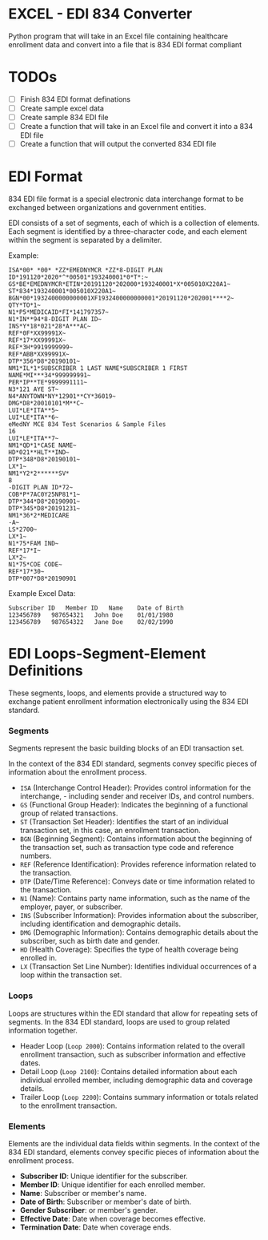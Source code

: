 # EXCEL - EDI 834 Converter
Python program that will take in an Excel file containing healthcare enrollment data and convert into a file that is 834 EDI format compliant

# TODOs
- [ ] Finish 834 EDI format definations
- [ ] Create sample excel data
- [ ] Create sample 834 EDI file
- [ ] Create a function that will take in an Excel file and convert it into a 834 EDI file
- [ ] Create a function that will output the converted 834 EDI file

# EDI Format
834 EDI file format is a special electronic data interchange format to be exchanged between organizations and government entities.

EDI consists of a set of segments, each of which is a collection of elements. Each segment is identified by a three-character code, and each element within the segment is separated by a delimiter.

Example: 
```
ISA*00* *00* *ZZ*EMEDNYMCR *ZZ*8-DIGIT PLAN 
ID*191120*2020*^*00501*193240001*0*T*:~
GS*BE*EMEDNYMCR*ETIN*20191120*202000*193240001*X*005010X220A1~
ST*834*193240001*005010X220A1~
BGN*00*1932400000000001XF1932400000000001*20191120*202001****2~
QTY*TO*1~
N1*P5*MEDICAID*FI*141797357~
N1*IN**94*8-DIGIT PLAN ID~
INS*Y*18*021*28*A***AC~
REF*0F*XX99991X~
REF*17*XX99991X~
REF*3H*9919999999~
REF*ABB*XX99991X~
DTP*356*D8*20190101~
NM1*IL*1*SUBSCRIBER 1 LAST NAME*SUBSCRIBER 1 FIRST NAME*MI***34*999999991~
PER*IP**TE*9999991111~
N3*121 AYE ST~
N4*ANYTOWN*NY*12901**CY*36019~
DMG*D8*20010101*M**C~
LUI*LE*ITA**5~
LUI*LE*ITA**6~
eMedNY MCE 834 Test Scenarios & Sample Files
16
LUI*LE*ITA**7~
NM1*QD*1*CASE NAME~
HD*021**HLT**IND~
DTP*348*D8*20190101~
LX*1~
NM1*Y2*2******SV*
8
-DIGIT PLAN ID*72~
COB*P*7AC0Y25NP81*1~
DTP*344*D8*20190901~
DTP*345*D8*20191231~
NM1*36*2*MEDICARE
-A~
LS*2700~
LX*1~
N1*75*FAM IND~
REF*17*I~
LX*2~
N1*75*COE CODE~
REF*17*30~
DTP*007*D8*20190901
```
Example Excel Data:
```
Subscriber ID	Member ID	Name	Date of Birth 
123456789	987654321	John Doe	01/01/1980
123456789	987654322	Jane Doe	02/02/1990
```

# EDI Loops-Segment-Element Definitions
These segments, loops, and elements provide a structured way to exchange patient enrollment information electronically using the 834 EDI standard.

### Segments
Segments represent the basic building blocks of an EDI transaction set. 

In the context of the 834 EDI standard, segments convey specific pieces of information about the enrollment process.

- `ISA` (Interchange Control Header): Provides control information for the interchange, - including sender and receiver IDs, and control numbers.
- `GS` (Functional Group Header): Indicates the beginning of a functional group of related transactions.
- `ST` (Transaction Set Header): Identifies the start of an individual transaction set, in this case, an enrollment transaction.
- `BGN` (Beginning Segment): Contains information about the beginning of the transaction set, such as transaction type code and reference numbers.
- `REF` (Reference Identification): Provides reference information related to the transaction.
- `DTP` (Date/Time Reference): Conveys date or time information related to the transaction.
- `N1` (Name): Contains party name information, such as the name of the employer, payer, or subscriber.
- `INS` (Subscriber Information): Provides information about the subscriber, including identification and demographic details.
- `DMG` (Demographic Information): Contains demographic details about the subscriber, such as birth date and gender.
- `HD` (Health Coverage): Specifies the type of health coverage being enrolled in.
- `LX` (Transaction Set Line Number): Identifies individual occurrences of a loop within the transaction set.

### Loops
Loops are structures within the EDI standard that allow for repeating sets of segments. In the 834 EDI standard, loops are used to group related information together.

- Header Loop (`Loop 2000`): Contains information related to the overall enrollment transaction, such as subscriber information and effective dates.
- Detail Loop (`Loop 2100`): Contains detailed information about each individual enrolled member, including demographic data and coverage details.
- Trailer Loop (`Loop 2200`): Contains summary information or totals related to the enrollment transaction.

### Elements
Elements are the individual data fields within segments. In the context of the 834 EDI standard, elements convey specific pieces of information about the enrollment process. 

- **Subscriber ID**: Unique identifier for the subscriber.
- **Member ID**: Unique identifier for each enrolled member.
- **Name**: Subscriber or member's name.
- **Date of Birth**: Subscriber or member's date of birth.
- **Gender Subscriber**: or member's gender.
- **Effective Date**: Date when coverage becomes effective.
- **Termination Date**: Date when coverage ends.


